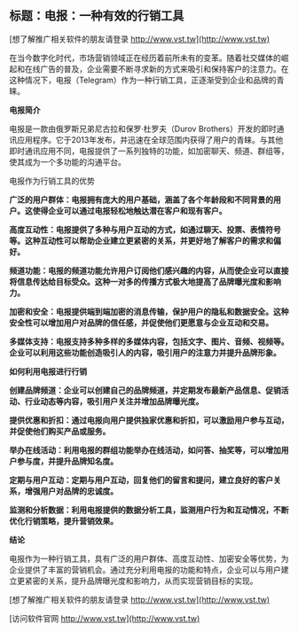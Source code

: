 ## **标题：电报：一种有效的行销工具**

[想了解推广相关软件的朋友请登录 http://www.vst.tw](http://www.vst.tw)

在当今数字化时代，市场营销领域正在经历着前所未有的变革。随着社交媒体的崛起和在线广告的普及，企业需要不断寻求新的方式来吸引和保持客户的注意力。在这种情况下，电报（Telegram）作为一种行销工具，正逐渐受到企业和品牌的青睐。

**电报简介**

电报是一款由俄罗斯兄弟尼古拉和保罗·杜罗夫（Durov Brothers）开发的即时通讯应用程序。它于2013年发布，并迅速在全球范围内获得了用户的青睐。与其他即时通讯应用不同，电报提供了一系列独特的功能，如加密聊天、频道、群组等，使其成为一个多功能的沟通平台。

电报作为行销工具的优势

**广泛的用户群体：电报拥有庞大的用户基础，涵盖了各个年龄段和不同背景的用户。这使得企业可以通过电报轻松地触达潜在客户和现有客户。**

**高度互动性：电报提供了多种与用户互动的方式，如通过聊天、投票、表情符号等。这种互动性可以帮助企业建立更紧密的关系，并更好地了解客户的需求和偏好。**

**频道功能：电报的频道功能允许用户订阅他们感兴趣的内容，从而使企业可以直接将信息传达给目标受众。这种一对多的传播方式极大地提高了品牌曝光度和影响力。**

**加密和安全：电报提供端到端加密的消息传输，保护用户的隐私和数据安全。这种安全性可以增加用户对品牌的信任感，并促使他们更愿意与企业互动和交易。**

**多媒体支持：电报支持多种多样的多媒体内容，包括文字、图片、音频、视频等。企业可以利用这些功能创造吸引人的内容，吸引用户的注意力并提升品牌形象。**

**如何利用电报进行行销**

**创建品牌频道：企业可以创建自己的品牌频道，并定期发布最新产品信息、促销活动、行业动态等内容，吸引用户关注并增加品牌曝光度。**

**提供优惠和折扣：通过电报向用户提供独家优惠和折扣，可以激励用户参与互动，并促使他们购买产品或服务。**

**举办在线活动：利用电报的群组功能举办在线活动，如问答、抽奖等，可以增加用户参与度，并提升品牌知名度。**

**定期与用户互动：定期与用户互动，回复他们的留言和提问，建立良好的客户关系，增强用户对品牌的忠诚度。**

**监测和分析数据：利用电报提供的数据分析工具，监测用户行为和互动情况，不断优化行销策略，提升营销效果。**

**结论**

电报作为一种行销工具，具有广泛的用户群体、高度互动性、加密安全等优势，为企业提供了丰富的营销机会。通过充分利用电报的功能和特点，企业可以与用户建立更紧密的关系，提升品牌曝光度和影响力，从而实现营销目标的实现。

[想了解推广相关软件的朋友请登录 http://www.vst.tw](http://www.vst.tw)


[访问软件官网 http://www.vst.tw](http://www.vst.tw)
